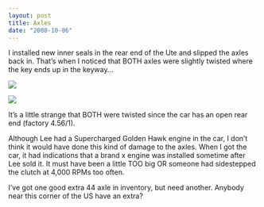 ```yaml
---
layout: post
title: Axles
date: "2008-10-06"
---
```


I installed new inner seals in the rear end of the Ute and slipped the axles back in. That’s when I noticed that BOTH axles were slightly twisted where the key ends up in the keyway…

![](/images/pop/studeute/undercarriage010.jpg)

![](/images/pop/studeute/undercarriage012.jpg)

It’s a little strange that BOTH were twisted since the car has an open rear end (factory 4.56/1).

Although Lee had a Supercharged Golden Hawk engine in the car, I don’t think it would have done this kind of damage to the axles. When I got the car, it had indications that a brand x engine was installed sometime after Lee sold it. It must have been a little TOO big OR someone had sidestepped the clutch at 4,000 RPMs too often.

I’ve got one good extra 44 axle in inventory, but need another. Anybody near this corner of the US have an extra?
